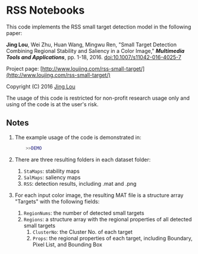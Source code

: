 # RSS Notebooks

This code implements the RSS small target detection model in the following paper:

**Jing Lou**, Wei Zhu, Huan Wang, Mingwu Ren, "Small Target Detection Combining Regional Stability and Saliency in a Color Image," ***Multimedia Tools and Applications***, pp. 1-18, 2016. [doi:10.1007/s11042-016-4025-7](http://link.springer.com/article/10.1007/s11042-016-4025-7)

Project page: [http://www.loujing.com/rss-small-target/](http://www.loujing.com/rss-small-target/)

Copyright (C) 2016 [Jing Lou](http://www.loujing.com)

The usage of this code is restricted for non-profit research usage only and using of the code is at the user's risk.


## Notes

 1. The example usage of the code is demonstrated in:
	```matlab
		>>DEMO
	```

 2. There are three resulting folders in each dataset folder:
	 1. `StaMaps`:	stability maps
	 2. `SalMaps`:	saliency maps
	 3. `RSS`:		detection results, including .mat and .png

 3. For each input color image, the resulting MAT file is a structure array "Targets" with the following fields:
	 1. `RegionNums`:	the number of detected small targets
	 2. `Regions`:		a structure array with the regional properties of all detected small targets
		 1. `ClusterNo`:        the Cluster No. of each target
		 2. `Props`:        the regional properties of each target, including Boundary, Pixel List, and Bounding Box